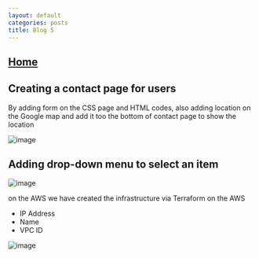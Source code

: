 ```yaml
---
layout: default
categories: posts
title: Blog 5
---
```


## [Home](https://sevak84.github.io/sb.github.io/)

## Creating a contact page for users 

By adding form on the CSS page and HTML codes, also adding location on the Google map and add it too the bottom of contact page to show the location 

![image](https://user-images.githubusercontent.com/70185563/116182477-2e4b6200-a6d1-11eb-9e3b-1df0de079d1b.png)

## Adding drop-down menu to select an item 

![image](https://user-images.githubusercontent.com/70185563/116182552-53d86b80-a6d1-11eb-9092-dbf4d2bba57a.png)


on the AWS we have created the infrastructure via Terraform on the AWS 
- IP Address
- Name
- VPC ID 


![image](https://user-images.githubusercontent.com/70185563/116182710-97cb7080-a6d1-11eb-8bf6-27de47ad1cd9.png)


